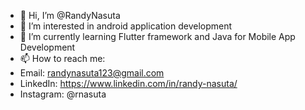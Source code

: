 - 👋 Hi, I’m @RandyNasuta
- 👀 I’m interested in android application development
- 🌱 I’m currently learning Flutter framework and Java for Mobile App Development
- 📫 How to reach me:
- Email: randynasuta123@gmail.com
- LinkedIn: https://www.linkedin.com/in/randy-nasuta/
- Instagram: @rnasuta

<!---
RandyNasuta/RandyNasuta is a ✨ special ✨ repository because its `README.md` (this file) appears on your GitHub profile.
You can click the Preview link to take a look at your changes.
--->
